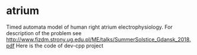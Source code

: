 # atrium
Timed automata model of human right atrium electrophysiology.
For description of the problem  see http://www.fizdm.strony.ug.edu.pl/ME/talks/SummerSolstice_Gdansk_2018.pdf
Here is the code of dev-cpp project
